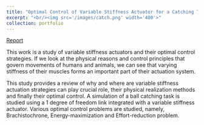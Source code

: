 ```yaml
---
title: "Optimal Control of Variable Stiffness Actuator for a Catching Task"
excerpt: "<br/><img src='/images/catch.png' width='400'>"
collection: portfolio
---
```


[Report](/files/OptimalControl.pdf)

This work is a study of variable stiffness actuators and their optimal control
strategies. If we look at the physical reasons and control principles that govern
movements of humans and animals, we can see that varying stiffness of their muscles forms an important
part of their actuation system.

This study provides a review of why and where are variable stiffness actuation
strategies can play crucial role, their physical realization methods and finally their optimal
control. A simulation of a ball catching task is studied using a 1 degree of freedom
link integrated with a variable stiffness actuator. Various optimal control problems
are studied, namely, Brachistochrone, Energy-maximization and Effort-reduction
problem. 